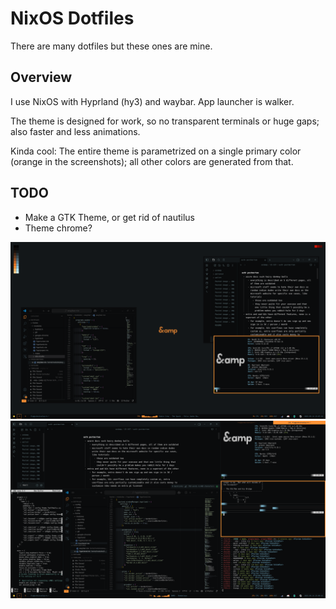 # NixOS Dotfiles

There are many dotfiles but these ones are mine.

## Overview

I use NixOS with Hyprland (hy3) and waybar. App launcher is walker.

The theme is designed for work, so no transparent terminals or huge
gaps; also faster and less animations.

Kinda cool: The entire theme is parametrized on a single primary
color (orange in the screenshots); all other colors are generated
from that.

## TODO

- Make a GTK Theme, or get rid of nautilus
- Theme chrome?

![screen1](./assets/screenshots/screen1.png)
![screen2](./assets/screenshots/screen2.png)
